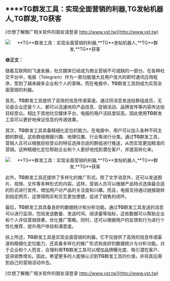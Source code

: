 ## ****TG**群发工具：实现全面营销的利器,**TG**发帖机器人,**TG**群发,**TG**获客**

[😍想了解推广相关软件的朋友请登录 http://www.vst.tw](http://www.vst.tw)

 <center><img src="https://vst.tw/MP4/tuiguang/png/2.png" alt="**TG**群发工具：实现全面营销的利器,**TG**发帖机器人,**TG**群发,**TG**获客"></center>

**😄正文：**

随着互联网的飞速发展，社交媒体已经成为商业营销不可或缺的一部分。在各种社交平台中，电报（Telegram）作为一款功能强大且用户庞大的即时通讯应用程序，受到了越来越多企业和个人的青睐。而在电报中，**TG**群发工具则成为实现全面营销的利器。

首先，**TG**群发工具提供了高效的信息传递渠道。通过将消息发送给群组成员，无论是企业还是个人，都可以迅速地将产品信息、促销活动、品牌宣传等内容传达给目标受众。相比于其他社交媒体平台，电报的用户活跃度较高，因此使用**TG**群发工具可以更好地保证信息的传递效果。

其次，**TG**群发工具具备精细化定位的能力。在电报中，用户可以加入各种不同主题的群组，这些群组根据兴趣、地理位置、行业等进行分类。通过**TG**群发工具，营销人员可以根据目标受众的特征选择合适的群组进行推送，从而实现更加精准的营销。这种精细化定位帮助企业和个人更好地找到潜在客户，并提高转化率。

 <center><img src="https://vst.tw/MP4/tuiguang/png/1.png" alt="**TG**群发工具：实现全面营销的利器,**TG**发帖机器人,**TG**群发,**TG**获客"></center>

此外，**TG**群发工具还提供了多样化的推广形式。除了文字消息外，还可以发送图片、视频、文件等多种形式的内容。这样，营销人员可以根据产品特点选择最合适的形式进行宣传，增加用户对产品的关注度和兴趣。而且，电报支持通过链接跳转到指定网页，这使得购买和交互更加便捷，促进了销售的闭环。

最后，**TG**群发工具具备良好的数据统计和分析功能。通过**TG**群发工具发送的消息可以进行监测，包括发送数量、发送时间、阅读量等指标，这些数据可以帮助企业和个人评估营销效果，优化推广策略。同时，还可以根据用户的反馈和行为进行个性化推荐，提升用户体验和满意度。

综上所述，**TG**群发工具是实现全面营销的利器。它不仅提供了高效的信息传递渠道和精细化定位能力，还具备多样化的推广形式和良好的数据统计与分析功能。对于企业和个人而言，合理利用**TG**群发工具可以增加品牌曝光度、吸引潜在客户、促进销售增长。因此，希望更多的人能够认识到**TG**群发工具的价值，并将其应用到自己的营销活动中去。

[😍想了解推广相关软件的朋友请登录 http://www.vst.tw](http://www.vst.tw)



